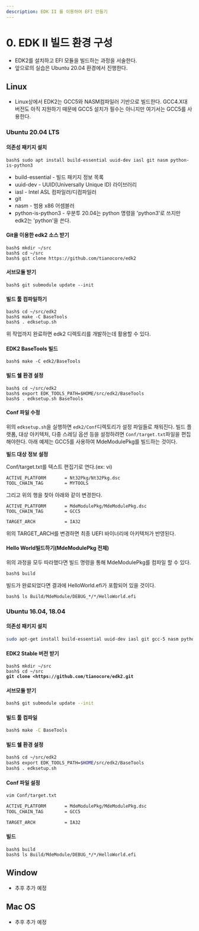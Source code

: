 ```yaml
---
description: EDK II 를 이용하여 EFI 만들기
---
```


# 0. EDK II 빌드 환경 구성

* EDK2를 설치하고 EFI 모듈을 빌드하는 과정을 서술한다.
* 앞으로의 실습은 Ubuntu 20.04 환경에서 진행한다.

## Linux

* Linux상에서 EDK2는 GCC5와 NASM컴파일러 기반으로 빌드한다. GCC4.X대 버전도 아직 지원하기 때문에 GCC5 설치가 필수는 아니지만 여기서는 GCC5를 사용한다.

### Ubuntu 20.04 LTS

#### 의존성 패키지 설치

```shell
bash$ sudo apt install build-essential uuid-dev iasl git nasm python-is-python3 
```

* build-essential - 빌드 패키지 정보 목록
* uuid-dev - UUID(Universally Unique ID) 라이브러리
* iasl - Intel ASL 컴파일러/디컴파일러
* git
* nasm - 범용 x86 어셈블러
* python-is-python3 - 우분투 20.04는 python 명령을 'python3'로 쓰지만 edk2는 'python'을 쓴다.

#### Git을 이용한 edk2 소스 받기

```shell
bash$ mkdir ~/src
bash$ cd ~/src
bash$ git clone https://github.com/tianocore/edk2
```

#### 서브모듈 받기

```shell
bash$ git submodule update --init
```

#### 빌드 툴 컴파일하기

```shell
bash$ cd ~/src/edk2
bash$ make -C BaseTools
bash$ . edksetup.sh
```

위 작업까지 완료하면 edk2 디렉토리를 개발하는데 활용할 수 있다.

#### EDK2 BaseTools 빌드

```shell
bash$ make -C edk2/BaseTools
```

#### 빌드 쉘 환경 설정 <a href="#user-content-setup_build_shell_environment" id="user-content-setup_build_shell_environment"></a>

```shell
bash$ cd ~/src/edk2
bash$ export EDK_TOOLS_PATH=$HOME/src/edk2/BaseTools
bash$ . edksetup.sh BaseTools
```

#### Conf 파일 수정 <a href="#user-content-modify_conf_files" id="user-content-modify_conf_files"></a>

위의 `edksetup.sh`을 실행하면 `edk2/Conf`디렉토리가 설정 파일들로 채워진다. 빌드 플랫폼, 대상 아키텍처, 다중 스레딩 옵션 등을 설정하려면 `Conf/target.txt`파일을 편집해야한다. 아래 예제는 GCC5를 사용하여 MdeModulePkg를 빌드하는 것이다.

**빌드 대상 정보 설정**

Conf/target.txt를 텍스트 편집기로 연다.(ex: vi)

```
ACTIVE_PLATFORM       = Nt32Pkg/Nt32Pkg.dsc
TOOL_CHAIN_TAG        = MYTOOLS
```

그리고 위의 행을 찾아 아래와 같이 변경한다.

```
ACTIVE_PLATFORM       = MdeModulePkg/MdeModulePkg.dsc
TOOL_CHAIN_TAG        = GCC5
```

```
TARGET_ARCH           = IA32
```

위의 TARGET\_ARCH를 변경하면 최종 UEFI 바이너리에 아키텍처가 반영된다.

#### Hello World빌드하기(MdeModulePkg 전체) <a href="#user-content-build_hello_world_and_the_rest_of_mdemodulepkg" id="user-content-build_hello_world_and_the_rest_of_mdemodulepkg"></a>

위의 과정을 모두 따라했다면 빌드 명령을 통해 MdeModulePkg를 컴파일 할 수 있다.

```
bash$ build
```

빌드가 완료되었다면 결과에 HelloWorld.efi가 포함되어 있을 것이다.

```
bash$ ls Build/MdeModule/DEBUG_*/*/HelloWorld.efi
```

### Ubuntu 16.04, 18.04

#### 의존성 패키지 설치

```bash
sudo apt-get install build-essential uuid-dev iasl git gcc-5 nasm python3-distutils
```

#### EDK2 Stable 버전 받기

<pre class="language-bash"><code class="lang-bash">bash$ mkdir ~/src
bash$ cd ~/src
<strong>git clone &#x3C;https://github.com/tianocore/edk2.git
</strong></code></pre>

#### 서브모듈 받기

```bash
bash$ git submodule update --init
```

#### 빌드 툴 컴파일

```bash
bash$ make -C BaseTools
```

#### 빌드 쉘 환경 설정

```bash
bash$ cd ~/src/edk2
bash$ export EDK_TOOLS_PATH=$HOME/src/edk2/BaseTools
bash$ . edksetup.sh
```

#### Conf 파일 설정

```bash
vim Conf/target.txt

ACTIVE_PLATFORM       = MdeModulePkg/MdeModulePkg.dsc
TOOL_CHAIN_TAG        = GCC5

TARGET_ARCH           = IA32
```

#### 빌드

```
bash$ build
bash$ ls Build/MdeModule/DEBUG_*/*/HelloWorld.efi
```

## Window

* 추후 추가 예정

## Mac OS

* 추후 추가 예정
